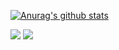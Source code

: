 
[![Anurag's github stats](https://github-readme-stats.vercel.app/api?username=tlefko)](https://github.com/anuraghazra/github-readme-stats)

![](https://hit.yhype.me/github/profile?user_id=42879340)
![](https://hit.yhype.me/github/profile?user_id=42879340)
